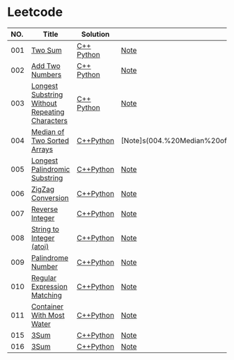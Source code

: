 Leetcode
======


|NO.|Title|Solution|Note|Difficulty|Tag|
|:---|-----|--------|----|----------|---|
|001|[Two Sum](https://leetcode.com/problems/two-sum/description/)|[C++](001.%20Two%20Sum/Solution.cpp) [Python](001.%20Two%20Sum/Solution.py)     |[Note](001.%20Two%20Sum/Note.md)|Easy||
|002|[Add Two Numbers](https://leetcode.com/problems/add-two-numbers/description/)|[C++](002.%20Add%20Two%20Numbers/Solution.cpp) [Python](002.%20Add%20Two%20Numbers/Solution.py)|[Note](002.%20Add%20Two%20Numbers/Note.md)|Medium||
|003|[Longest Substring Without Repeating Characters](https://leetcode.com/problems/longest-substring-without-repeating-characters/description/)|[C++](003.%20Longest%20Substring%20Without%20Repeating%20Characters/Solution.cpp) [Python](003.%20Longest%20Substring%20Without%20Repeating%20Characters/Solution.py)|[Note](003.%20Longest%20Substring%20Without%20Repeating+Characters/Note.md)|Medium||
|004|[Median of Two Sorted Arrays](https://leetcode.com/problems/median-of-two-sorted-arrays/description/)|[C++](004.%20Median%20of%20Two%20Sorted%20Arrays/Solution.cpp)[Python](004.%20Median%20of%20Two%20Sorted%20Arrays/Solution.py)|[Note]s(004.%20Median%20of%20Two%20Sorted%20Arrays/Note.md)|hard|Unfinished|
|005|[Longest Palindromic Substring](https://leetcode.com/problems/longest-palindromic-substring/description/)|[C++](005.%20Longest%20Palindromic%20Substring/Solution.cpp)[Python](005.%20Longest%20Palindromic%20Substring/Solution.py)|[Note](005.%20Longest%20Palindromic%20Substring/Note.md)|Medium||
|006|[ZigZag Conversion](https://leetcode.com/problems/zigzag-conversion/description/)|[C++](006.%20ZigZag%20Conversion/Solution.cpp)[Python](006.%20ZigZag%20Conversion/Solution.py)|[Note](006.%20ZigZag%20Conversion/Note.md)|Medium||
|007|[Reverse Integer](https://leetcode.com/problems/reverse-integer/description/)|[C++](007.%20Reverse%20Integer/Solution.cpp)[Python](007.%20Reverse%20Integer/Solution.py)|[Note](007.%20Reverse%20Integer/Note.md)|Easy|too easy|
|008|[String to Integer (atoi)](https://leetcode.com/problems/string-to-integer-atoi/description/)|[C++](008.%20String%20to%20Integer%20(atoi)/Solution.cpp)[Python](008.%20String%20to%20Integer%20(atoi)/Solution.py)|[Note](008.%20String%20to%20Integer%20(atoi)/Note.md)||Unfinished|
|009|[Palindrome Number](https://leetcode.com/problems/palindrome-number/description/)|[C++](009.%20Palindrome%20Number/Solution.cpp)[Python](009.%20Palindrome%20Number/Solution.py)|[Note](009.%20Palindrome%20Number/Note.md)|Easy||
|010|[Regular Expression Matching](https://leetcode.com/problems/regular-expression-matching/description/)|[C++](010.%20Regular%20Expression%20Matching/Solution.cpp)[Python](010.%20Regular%20Expression%20Matching/Solution.py)|[Note](010.%20Regular%20Expression%20Matching/Note.md)|Hard||
|011|[Container With Most Water](https://leetcode.com/problems/container-with-most-water)|[C++](011.%20Container%20With%20Most%20Water/Solution.cpp)[Python](011.%20Container%20With%20Most%20Water/Solution.py)|[Note](011.%20Container%20With%20Most%20Water/Note.md)|Hard|Array|
|015|[3Sum](https://leetcode.com/problems/3sum/)|[C++](015.%203Sum/Solution.cpp)[Python](015.%203Sum/Solution.py)|[Note](015.%203Sum/Note.md)|Medium||
|016|[3Sum](https://leetcode.com/problems/3sum-closest/)|[C++](016.%203Sum%20Closest/Solution.cpp)[Python](016.%203Sum%20Closest/Solution.py)|[Note](016.%203Sum%20Closest/Note.md)|Medium||